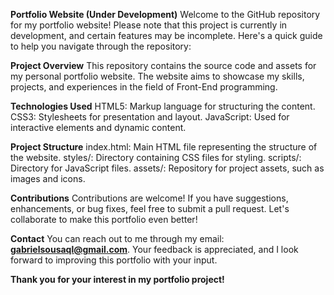 
**Portfolio Website (Under Development)**
Welcome to the GitHub repository for my portfolio website! Please note that this project is currently in development, and certain features may be incomplete. Here's a quick guide to help you navigate through the repository:

**Project Overview**
This repository contains the source code and assets for my personal portfolio website. The website aims to showcase my skills, projects, and experiences in the field of Front-End programming.

**Technologies Used**
HTML5: Markup language for structuring the content.
CSS3: Stylesheets for presentation and layout.
JavaScript: Used for interactive elements and dynamic content.

**Project Structure**
index.html: Main HTML file representing the structure of the website.
styles/: Directory containing CSS files for styling.
scripts/: Directory for JavaScript files.
assets/: Repository for project assets, such as images and icons.

**Contributions**
Contributions are welcome! If you have suggestions, enhancements, or bug fixes, feel free to submit a pull request. Let's collaborate to make this portfolio even better!

**Contact**
You can reach out to me through my email: **gabrielsousaql@gmail.com**. Your feedback is appreciated, and I look forward to improving this portfolio with your input.

**Thank you for your interest in my portfolio project!**




